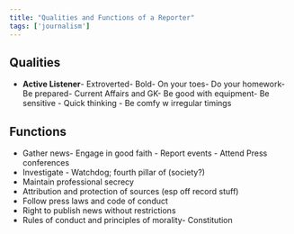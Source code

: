 ```yaml
---
title: "Qualities and Functions of a Reporter"
tags: ['journalism']
---
```


## Qualities

- **Active Listener**- Extroverted- Bold- On your toes- Do your homework- Be prepared- Current Affairs and GK- Be good with equipment- Be sensitive - Quick thinking - Be comfy w irregular timings


## Functions

- Gather news- Engage in good faith - Report events - Attend Press conferences
- Investigate - Watchdog; fourth pillar of (society?)
- Maintain professional secrecy
- Attribution and protection of sources (esp off record stuff)
- Follow press laws and code of conduct
- Right to publish news without restrictions
- Rules of conduct and principles of morality- Constitution
